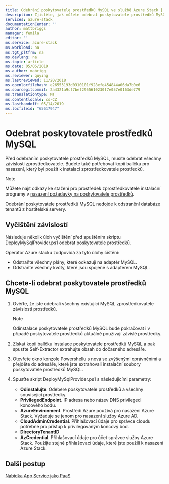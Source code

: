 ```yaml
---
title: Odebrání poskytovatele prostředků MySQL ve službě Azure Stack | Dokumentace Microsoftu
description: Zjistěte, jak můžete odebrat poskytovatele prostředků MySQL z nasazení služby Azure Stack.
services: azure-stack
documentationCenter: ''
author: mattbriggs
manager: femila
editor: ''
ms.service: azure-stack
ms.workload: na
ms.tgt_pltfrm: na
ms.devlang: na
ms.topic: article
ms.date: 05/06/2019
ms.author: mabrigg
ms.reviewer: quying
ms.lastreviewed: 11/20/2018
ms.openlocfilehash: e26553193d0310101f928efe454844a06da7b0e6
ms.sourcegitcommit: 2a4321a9cf7bef2955610230f7e057e0163de779
ms.translationtype: MT
ms.contentlocale: cs-CZ
ms.lasthandoff: 05/14/2019
ms.locfileid: "65617947"
---
```

# <a name="remove-the-mysql-resource-provider"></a>Odebrat poskytovatele prostředků MySQL

Před odebráním poskytovatele prostředků MySQL, musíte odebrat všechny závislosti zprostředkovatele. Budete také potřebovat kopii balíčku pro nasazení, který byl použit k instalaci zprostředkovatele prostředků.

> [!NOTE]
> Můžete najít odkazy ke stažení pro prostředek zprostředkovatele instalační programy v [nasazení požadavky na poskytovatele prostředků](./azure-stack-mysql-resource-provider-deploy.md#prerequisites).

Odebrání poskytovatele prostředků MySQL nedojde k odstranění databáze tenantů z hostitelské servery.

## <a name="dependency-cleanup"></a>Vyčištění závislostí

Následuje několik úloh vyčištění před spuštěním skriptu DeployMySqlProvider.ps1 odebrat poskytovatele prostředků.

Operátor Azure stacku zodpovídá za tyto úlohy čištění:

* Odstraňte všechny plány, které odkazují na adaptér MySQL.
* Odstraňte všechny kvóty, které jsou spojené s adaptérem MySQL.

## <a name="to-remove-the-mysql-resource-provider"></a>Chcete-li odebrat poskytovatele prostředků MySQL

1. Ověřte, že jste odebrali všechny existující MySQL zprostředkovatele závislosti prostředků.

   > [!NOTE]
   > Odinstalace poskytovatele prostředků MySQL bude pokračovat i v případě poskytovatele prostředků aktuálně používají závislé prostředky.
  
2. Získat kopii balíčku instalace poskytovatele prostředků MySQL a pak spusťte Self-Extractor extrahujte obsah do dočasného adresáře.
3. Otevřete okno konzole Powershellu s nová se zvýšenými oprávněními a přejděte do adresáře, které jste extrahovali instalační soubory poskytovatele prostředků MySQL.
4. Spusťte skript DeployMySqlProvider.ps1 s následujícími parametry:
    - **Odinstalujte**. Odebere poskytovatele prostředků a všechny související prostředky.
    - **PrivilegedEndpoint**. IP adresa nebo název DNS privileged koncového bodu.
    - **AzureEnvironment**. Prostředí Azure používá pro nasazení Azure Stack. Vyžaduje se jenom pro nasazení služby Azure AD.
    - **CloudAdminCredential**. Přihlašovací údaje pro správce cloudu potřebné pro přístup k privilegovaným koncový bod.
    - **DirectoryTenantID**
    - **AzCredential**. Přihlašovací údaje pro účet správce služby Azure Stack. Použijte stejné přihlašovací údaje, které jste použili k nasazení Azure Stack.

## <a name="next-steps"></a>Další postup

[Nabídka App Service jako PaaS](azure-stack-app-service-overview.md)
